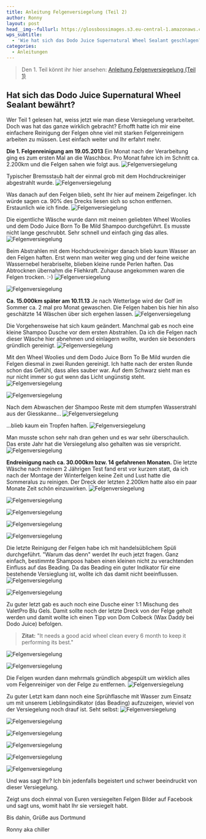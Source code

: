```yaml
---
title: Anleitung Felgenversiegelung (Teil 2)
author: Ronny
layout: post
head__img--fullurl: https://glossbossimages.s3.eu-central-1.amazonaws.com/chiller/Felgenversiegelung_2/04.JPG
wps_subtitle:
  - 'Wie hat sich das Dodo Juice Supernatural Wheel Sealant geschlagen?'
categories:
  - Anleitungen
---
```

> Den 1. Teil könnt ihr hier ansehen:
[Anleitung Felgenversiegelung (Teil 1)](https://glossboss.de/anleitungen/felgenversiegelung-anleitung-auftrag-anwendung)


Hat sich das Dodo Juice Supernatural Wheel Sealant bewährt?
------------------------------------------------------------------------

Wer Teil 1 gelesen hat, weiss jetzt wie man diese Versiegelung verarbeitet. Doch was hat das ganze wirklich gebracht? Erhofft hatte ich mir eine einfachere Reinigung der Felgen ohne viel mit starken Felgenreinigern arbeiten zu müssen. Lest einfach weiter und Ihr erfahrt mehr.


**Die 1. Felgenreinigung am 19.05.2013**
Ein Monat nach der Verarbeitung ging es zum ersten Mal an die Waschbox. Pro Monat fahre ich im Schnitt ca. 2.200km und die Felgen sahen wie folgt aus.
![Felgenversiegelung](https://glossbossimages.s3.eu-central-1.amazonaws.com/chiller/Felgenversiegelung_2/01.JPG)

Typischer Bremsstaub halt der einmal grob mit dem Hochdruckreiniger abgestrahlt wurde.
![Felgenversiegelung](https://glossbossimages.s3.eu-central-1.amazonaws.com/chiller/Felgenversiegelung_2/02.JPG)

Was danach auf den Felgen blieb, seht Ihr hier auf meinem Zeigefinger. Ich würde sagen ca. 90% des Drecks liesen sich so schon entfernen. Erstaunlich wie ich finde.
![Felgenversiegelung](https://glossbossimages.s3.eu-central-1.amazonaws.com/chiller/Felgenversiegelung_2/03.JPG)

Die eigentliche Wäsche wurde dann mit meinen geliebten Wheel Woolies und dem Dodo Juice Born To Be Mild Shampoo durchgeführt. Es musste nicht lange geschrubbt. Sehr schnell und einfach ging das alles.
![Felgenversiegelung](https://glossbossimages.s3.eu-central-1.amazonaws.com/chiller/Felgenversiegelung_2/04.JPG)

Beim Abstrahlen mit dem Hochdruckreiniger danach blieb kaum Wasser an den Felgen haften. Erst wenn man weiter weg ging und der feine weiche Wassernebel herabriselte, blieben kleine runde Perlen haften. Das Abtrocknen übernahm die Fliehkraft. Zuhause angekommen waren die Felgen trocken. :-)
![Felgenversiegelung](https://glossbossimages.s3.eu-central-1.amazonaws.com/chiller/Felgenversiegelung_2/05.JPG)

![Felgenversiegelung](https://glossbossimages.s3.eu-central-1.amazonaws.com/chiller/Felgenversiegelung_2/06.JPG)


**Ca. 15.000km später am 10.11.13**
Je nach Wetterlage wird der Golf im Sommer ca. 2 mal pro Monat gewaschen. Die Felgen haben bis hier hin also geschätzte 14 Wäschen über sich ergehen lassen. 
![Felgenversiegelung](https://glossbossimages.s3.eu-central-1.amazonaws.com/chiller/Felgenversiegelung_2/07.jpg)

Die Vorgehensweise hat sich kaum geändert. Manchmal gab es noch eine kleine Shampoo Dusche vor dem ersten Abstrahlen. Da ich die Felgen nach dieser Wäsche hier abnehmen und einlagern wollte, wurden sie besonders gründlich gereinigt.
![Felgenversiegelung](https://glossbossimages.s3.eu-central-1.amazonaws.com/chiller/Felgenversiegelung_2/08.jpg)

Mit den Wheel Woolies und dem Dodo Juice Born To Be Mild wurden die Felgen diesmal in zwei Runden gereinigt. Ich hatte nach der ersten Runde schon das Gefühl, dass alles sauber war. Auf dem Schwarz sieht man es nur nicht immer so gut wenn das Licht ungünstig steht.
![Felgenversiegelung](https://glossbossimages.s3.eu-central-1.amazonaws.com/chiller/Felgenversiegelung_2/09.jpg)

![Felgenversiegelung](https://glossbossimages.s3.eu-central-1.amazonaws.com/chiller/Felgenversiegelung_2/10.jpg)

Nach dem Abwaschen der Shampoo Reste mit dem stumpfen Wasserstrahl aus der Giesskanne... 
![Felgenversiegelung](https://glossbossimages.s3.eu-central-1.amazonaws.com/chiller/Felgenversiegelung_2/11.jpg)

...blieb kaum ein Tropfen haften. 
![Felgenversiegelung](https://glossbossimages.s3.eu-central-1.amazonaws.com/chiller/Felgenversiegelung_2/12.jpg)

Man musste schon sehr nah dran gehen und es war sehr überschaulich. Das erste Jahr hat die Versiegelung also gehalten was sie verspricht.
![Felgenversiegelung](https://glossbossimages.s3.eu-central-1.amazonaws.com/chiller/Felgenversiegelung_2/13.jpg)


**Endreinigung nach ca. 30.000km bzw. 14 gefahrenen Monaten.**
Die letzte Wäsche nach meinem 2 Jährigen Test fand erst vor kurzem statt, da ich nach der Montage der Winterfelgen keine Zeit und Lust hatte die Sommeralus zu reinigen. Der Dreck der letzten 2.200km hatte also ein paar Monate Zeit schön einzuwirken. 
![Felgenversiegelung](https://glossbossimages.s3.eu-central-1.amazonaws.com/chiller/Felgenversiegelung_2/14.jpg)

![Felgenversiegelung](https://glossbossimages.s3.eu-central-1.amazonaws.com/chiller/Felgenversiegelung_2/15.jpg)

![Felgenversiegelung](https://glossbossimages.s3.eu-central-1.amazonaws.com/chiller/Felgenversiegelung_2/16.jpg)

![Felgenversiegelung](https://glossbossimages.s3.eu-central-1.amazonaws.com/chiller/Felgenversiegelung_2/17.jpg)

![Felgenversiegelung](https://glossbossimages.s3.eu-central-1.amazonaws.com/chiller/Felgenversiegelung_2/18.jpg)

Die letzte Reinigung der Felgen habe ich mit handelsüblichem Spüli durchgeführt. "Warum das denn" werdet Ihr euch jetzt fragen. Ganz einfach, bestimmte Shampoos haben einen kleinen nicht zu verachtenden Einfluss auf das Beading. Da das Beading ein guter Indikator für eine bestehende Versieglung ist, wollte ich das damit nicht beeinflussen. 
![Felgenversiegelung](https://glossbossimages.s3.eu-central-1.amazonaws.com/chiller/Felgenversiegelung_2/19.jpg)

![Felgenversiegelung](https://glossbossimages.s3.eu-central-1.amazonaws.com/chiller/Felgenversiegelung_2/22.jpg)

Zu guter letzt gab es auch noch eine Dusche einer 1:1 Mischung des ValetPro Blu Gels. Damit sollte noch der letzte Dreck von der Felge geholt werden und damit wollte ich einen Tipp von Dom Colbeck (Wax Daddy bei Dodo Juice) befolgen. 

>**Zitat:**
"It needs a good acid wheel clean every 6 month to keep it performing its best."

![Felgenversiegelung](https://glossbossimages.s3.eu-central-1.amazonaws.com/chiller/Felgenversiegelung_2/20.jpg)

![Felgenversiegelung](https://glossbossimages.s3.eu-central-1.amazonaws.com/chiller/Felgenversiegelung_2/21.jpg)

Die Felgen wurden dann mehrmals gründlich abgespült um wirklich alles vom Felgenreiniger von der Felge zu entfernen.
![Felgenversiegelung](https://glossbossimages.s3.eu-central-1.amazonaws.com/chiller/Felgenversiegelung_2/23.jpg)

Zu guter Letzt kam dann noch eine Sprühflasche mit Wasser zum Einsatz um mit unserem Lieblingsindikator (das Beading) aufzuzeigen, wieviel von der Versiegelung noch drauf ist. Seht selbst: 
![Felgenversiegelung](https://glossbossimages.s3.eu-central-1.amazonaws.com/chiller/Felgenversiegelung_2/24.jpg)

![Felgenversiegelung](https://glossbossimages.s3.eu-central-1.amazonaws.com/chiller/Felgenversiegelung_2/25.jpg)

![Felgenversiegelung](https://glossbossimages.s3.eu-central-1.amazonaws.com/chiller/Felgenversiegelung_2/26.jpg)

![Felgenversiegelung](https://glossbossimages.s3.eu-central-1.amazonaws.com/chiller/Felgenversiegelung_2/27.jpg)

![Felgenversiegelung](https://glossbossimages.s3.eu-central-1.amazonaws.com/chiller/Felgenversiegelung_2/28.jpg)

![Felgenversiegelung](https://glossbossimages.s3.eu-central-1.amazonaws.com/chiller/Felgenversiegelung_2/29.jpg)

Und was sagt Ihr?
Ich bin jedenfalls begeistert und schwer beeindruckt von dieser Versiegelung.

Zeigt uns doch einmal von Euren versiegelten Felgen Bilder auf Facebook und sagt uns, womit habt Ihr sie versiegelt habt. 

Bis dahin,
Grüße aus Dortmund

Ronny aka chiller
